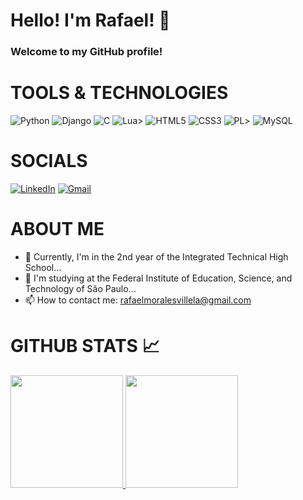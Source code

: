 # Hello! I'm Rafael! 👋  

### Welcome to my GitHub profile!  

# TOOLS & TECHNOLOGIES  
![Python](https://img.shields.io/badge/python-3670A0?style=for-the-badge&logo=python&logoColor=ffdd54)
![Django](https://img.shields.io/badge/django-%23092E20.svg?style=for-the-badge&logo=django&logoColor=white)
![C](https://img.shields.io/badge/C-00599C?style=for-the-badge&logo=c&logoColor=white)
![Lua](https://img.shields.io/badge/Lua-2C2D72?style=for-the-badge&logo=lua&logoColor=white)>
![HTML5](https://img.shields.io/badge/HTML5-E34F26?style=for-the-badge&logo=html5&logoColor=white)
![CSS3](https://img.shields.io/badge/CSS3-1572B6?style=for-the-badge&logo=css3&logoColor=white)
![PL](https://img.shields.io/badge/PL%2FSQL-FFFFFF?style=for-the-badge&logo=oracle&logoColor=FF0000&labelColor=FFFFFF&color=FF0000)>
![MySQL](https://img.shields.io/badge/MySQL-00000F?style=for-the-badge&logo=mysql&logoColor=white)

# SOCIALS 
[![LinkedIn](https://img.shields.io/badge/LinkedIn-0077B5?style=for-the-badge&logo=linkedin&logoColor=white)](https://www.linkedin.com/in/rafael-morales-villela-9b7805276/)
[![Gmail](https://img.shields.io/badge/Gmail-333333?style=for-the-badge&logo=gmail&logoColor=red)](mailto:rafaelmoralesvillela@gmail.com)
# ABOUT ME   
- 🔭 Currently, I'm in the 2nd year of the Integrated Technical High School...  
- 🏫 I'm studying at the Federal Institute of Education, Science, and Technology of São Paulo...  
- 📫 How to contact me: rafaelmoralesvillela@gmail.com  

# GITHUB STATS 📈  
<div>  
<a href="https://github.com/M0RAVI">  
<img height="180em" src="https://github-readme-stats.vercel.app/api/top-langs/?username=RafaelMVDev&layout=compact&langs_count=7&theme=dracula"/>  
<img height="180em" src="https://github-readme-stats.vercel.app/api?username=RafaelMVDev&show_icons=true&theme=dracula&include_all_commits=true&count_private=true"/>  
</div>  
